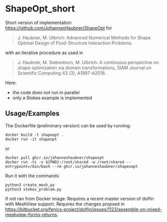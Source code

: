 # ShapeOpt_short

Short version of implementation https://github.com/JohannesHaubner/ShapeOpt for

>J. Haubner, M. Ulbrich: Advanced Numerical Methods for Shape Optimal Design of Fluid-Structure Interaction Problems.

with an iterative procedure as used in 

>J. Haubner, M. Siebenborn, M. Ulbrich: A continuous perspective on shape optimization via domain transformations, SIAM Journal on Scientific Computing 43 (3), A1997-A2018.

Here:
- the code does not run in parallel
- only a Stokes example is implemented

## Usage/Examples

The Dockerfile (preliminary version) can be used by running:
```
docker build -t shapeopt .
docker run -it shapeopt
```
or
```
docker pull ghcr.io/johanneshaubner/shapeopt
docker run -ti -v ${PWD}:/root/shared -w /root/shared --entrypoint=/bin/bash --rm ghcr.io/johanneshaubner/shapeoopt
```

Run it with the commands
```
python3 create_mesh.py
python3 stokes_problem.py
```

If not ran from Docker image:
Requires a recent master version of dolfin with MeshView support. Requires the changes propsed in https://bitbucket.org/fenics-project/dolfin/issues/1123/assemble-on-mixed-meshview-forms-returns.
